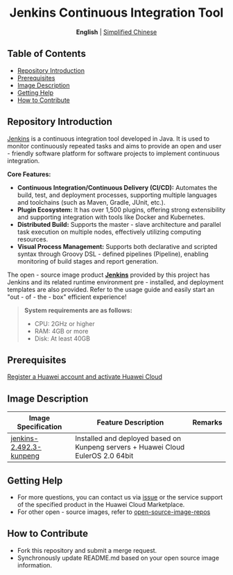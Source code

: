 <p align="center">
  <h1 align="center">Jenkins Continuous Integration Tool</h1>
  <p align="center">
    <strong>English</strong> | <a href="README_ZH.md">Simplified Chinese</a>
  </p>

## Table of Contents

- [Repository Introduction](#repository-introduction)
- [Prerequisites](#prerequisites)
- [Image Description](#image-description)
- [Getting Help](#getting-help)
- [How to Contribute](#how-to-contribute)

## Repository Introduction
[Jenkins](https://github.com/jenkinsci/jenkins) is a continuous integration tool developed in Java. It is used to monitor continuously repeated tasks and aims to provide an open and user - friendly software platform for software projects to implement continuous integration.

**Core Features:**
- **Continuous Integration/Continuous Delivery (CI/CD):** Automates the build, test, and deployment processes, supporting multiple languages and toolchains (such as Maven, Gradle, JUnit, etc.).
- **Plugin Ecosystem:** It has over 1,500 plugins, offering strong extensibility and supporting integration with tools like Docker and Kubernetes.
- **Distributed Build:** Supports the master - slave architecture and parallel task execution on multiple nodes, effectively utilizing computing resources.
- **Visual Process Management:** Supports both declarative and scripted syntax through Groovy DSL - defined pipelines (Pipeline), enabling monitoring of build stages and report generation.

The open - source image product [**Jenkins**](https://marketplace.huaweicloud.com/intl/hidden/contents/f825634e-bdab-4c81-be77-6f965e98425a) provided by this project has Jenkins and its related runtime environment pre - installed, and deployment templates are also provided. Refer to the usage guide and easily start an "out - of - the - box" efficient experience!

> **System requirements are as follows:**
> - CPU: 2GHz or higher
> - RAM: 4GB or more
> - Disk: At least 40GB

## Prerequisites
[Register a Huawei account and activate Huawei Cloud](https://support.huaweicloud.com/usermanual-account/account_id_001.html)

## Image Description

| Image Specification                                                                                                      | Feature Description                                           | Remarks |
|-----------------------------------------------------------------------------------------------------------|------------------------------------------------| --- |
| [jenkins-2.492.3-kunpeng](https://github.com/HuaweiCloudDeveloper/jenkins-image/tree/jenkins-2.492.3-kunpeng) | Installed and deployed based on Kunpeng servers + Huawei Cloud EulerOS 2.0 64bit |  |

## Getting Help
- For more questions, you can contact us via [issue](https://github.com/HuaweiCloudDeveloper/jenkins-image/issues) or the service support of the specified product in the Huawei Cloud Marketplace.
- For other open - source images, refer to [open-source-image-repos](https://github.com/HuaweiCloudDeveloper/open-source-image-repos)

## How to Contribute
- Fork this repository and submit a merge request.
- Synchronously update README.md based on your open source image information.
